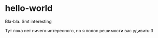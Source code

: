 # hello-world

Bla-bla. Smt interesting

Тут пока нет ничего интересного, но я полон решимости вас удивить:3
